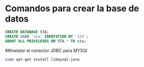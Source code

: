 Comandos para crear la base de datos
======================================
```SQL
CREATE DATABASE STA;
CREATE USER 'sta' IDENTIFIED BY '123';
GRANT ALL PRIVILEGES ON STA.* TO sta;
```

##Instalar el conector JDBC para MYSQl
```bash
sudo apt-get install libmysql-java
```
